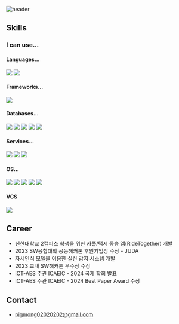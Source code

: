 ![header](https://capsule-render.vercel.app/api?type=waving&color=timeGradient&text=Welcome%20to%20PIGMONGKEY's%20GitHub%20👋&animation=twinkling&fontSize=35&fontAlignY=40&fontAlign=62&height=250)

<!--
**PIGMONGKEY/PIGMONGKEY** is a ✨ _special_ ✨ repository because its `README.md` (this file) appears on your GitHub profile.

Here are some ideas to get you started:

- 🔭 I’m currently working on ...
- 🌱 I’m currently learning ...
- 👯 I’m looking to collaborate on ...
- 🤔 I’m looking for help with ...
- 💬 Ask me about ...
- 📫 How to reach me: ...
- 😄 Pronouns: ...
- ⚡ Fun fact: ...
-->

## Skills

<div>

  ### I can use...


  #### Languages...
  
  <!-- Java -->
  <img src="https://img.shields.io/badge/JAVA-007396?style=for-the-badge&logo=JAVA&logoColor=white">
  <!-- python -->
  <img src="https://img.shields.io/badge/Python-%233776AB?style=for-the-badge&logo=python&logoColor=white">

  #### Frameworks...
  <!-- SpringBoot -->
  <img src="https://img.shields.io/badge/springboot-%236DB33F?style=for-the-badge&logo=springboot&logoColor=white">

  #### Databases...
  <!-- MySQL -->
  <img src="https://img.shields.io/badge/MySQL-4479A1?style=for-the-badge&logo=MySQL&logoColor=white">
  <!-- MariaDB -->
  <img src="https://img.shields.io/badge/MARIADB-%23003545?style=for-the-badge&logo=MARIADB&logoColor=white">
  <!-- Redis -->
  <img src="https://img.shields.io/badge/REDIS-%23DC382D?style=for-the-badge&logo=REDIS&logoColor=white">
  <!-- Amazon RDS -->
  <img src="https://img.shields.io/badge/Amazon%20RDS-%23527FFF?style=for-the-badge&logo=Amazon%20rds&logoColor=white">
  <!-- Amazon DynamoDB -->
  <img src="https://img.shields.io/badge/Amazon%20DynamoDB-%234053D6?style=for-the-badge&logo=Amazon%20DynamoDB&logoColor=white">

  #### Services...
  <!-- Firebase -->
  <img src="https://img.shields.io/badge/firebase-%23FFCA28?style=for-the-badge&logo=firebase&logoColor=white">
  <!-- Amazon S3 -->
  <img src="https://img.shields.io/badge/Amazon%20S3-%23569A31?style=for-the-badge&logo=Amazon%20s3&logoColor=white">
  <!-- Amazon EC2 -->
  <img src="https://img.shields.io/badge/Amazon%20EC2-%23FF9900?style=for-the-badge&logo=Amazon%20EC2&logoColor=white">

  #### OS...
  <!-- Android -->
  <img src="https://img.shields.io/badge/Android-%233DDC84?style=for-the-badge&logo=android&logoColor=white">
  <!-- Windows -->
  <img src="https://img.shields.io/badge/Windows-%230078D4?style=for-the-badge&logo=Windows&logoColor=white">
  <!-- MacOS -->
  <img src="https://img.shields.io/badge/MacOS-%23000000?style=for-the-badge&logo=MacOS&logoColor=white">
  <!-- Ubuntu -->
  <img src="https://img.shields.io/badge/Ubuntu-%23E95420?style=for-the-badge&logo=Ubuntu&logoColor=white">
  <!-- Kali Linux -->
  <img src="https://img.shields.io/badge/Kali%20Linux-%23557C94?style=for-the-badge&logo=Kali%20Linux&logoColor=white">

  #### VCS
  <!-- github -->
  <img src="https://img.shields.io/badge/github-181717?style=for-the-badge&logo=github&logoColor=white">
</div>


## Career
- 신한대학교 2캠퍼스 학생을 위한 카풀/택시 동승 앱(RideTogether) 개발
- 2023 SW융합대학 공동헤커톤 후원기업상 수상 - JUDA
- 자세인식 모델을 이용한 실신 감지 시스템 개발
- 2023 교내 SW해커톤 우수상 수상
- ICT-AES 주관 ICAEIC - 2024 국제 학회 발표
- ICT-AES 주관 ICAEIC - 2024 Best Paper Award 수상

## Contact
- pigmong02020202@gmail.com
